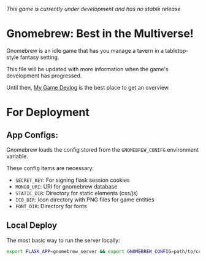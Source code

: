 *This game is currently under development and has no stable release*

# Gnomebrew: Best in the Multiverse!

Gnomebrew is an idle game that has you manage a tavern in a tabletop-style fantasy setting.


This file will be updated with more information when the game's development has progressed.

Until then, [My Game Devlog](https://andonie.net/?tags=gnomebrew) is the best place to get an overview.

# For Deployment


## App Configs:

Gnomebrew loads the config stored from the `GNOMEBREW_CONIFG` environment variable.

These config items are necessary:

* `SECRET_KEY`: For signing flask session cookies
* `MONGO_URI`: URI for gnomebrew database
* `STATIC_DIR`: Directory for static elements (css/js)
* `ICO_DIR`: Icon directory with PNG files for game entities
* `FONT_DIR`: Directory for fonts 


## Local Deploy

The most basic way to run the server locally:

```bash
export FLASK_APP=gnomebrew_server && export GNOMEBREW_CONFIG=path/to/config/config.py && flask run
```
